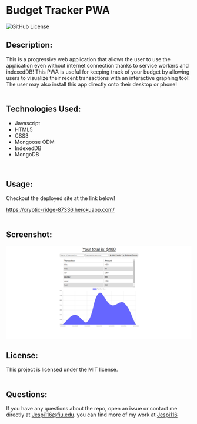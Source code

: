 # Budget Tracker PWA

![GitHub License](https://img.shields.io/badge/license-MIT-blue.svg)


## Description:<br>
This is a progressive web application that allows the user to use the application even without internet connection thanks to service workers and indexedDB! This PWA is useful for keeping track of your budget by allowing users to visualize their recent transactions with an interactive graphing tool! The user may also install this app directly onto their desktop or phone! <br><br>

## Technologies Used:

* Javascript
* HTML5
* CSS3
* Mongoose ODM
* IndexedDB
* MongoDB

<br>

## Usage:
Checkout the deployed site at the link below!

https://cryptic-ridge-87336.herokuapp.com/
<br><br>


## Screenshot:
![](./Screenshot.png)

## License:

This project is licensed under the MIT license.
<br><br>

## Questions:

If you have any questions about the repo, open an issue or contact me directly at Jespi116@fiu.edu. you can find more of my work at [Jespi116](https://github.com/Jespi116)
